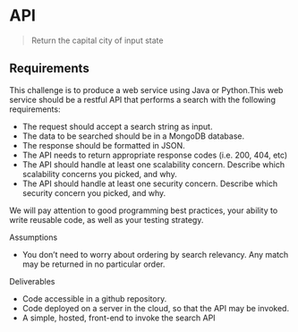 # API

> Return the capital city of input state

## Requirements

This challenge is to produce a web service using Java or Python.This web service should be a
restful API that performs a search with the following requirements:
* The request should accept a search string as input.
* The data to be searched should be in a MongoDB database.
* The response should be formatted in JSON.
* The API needs to return appropriate response codes (i.e. 200, 404, etc)
* The API should handle at least one scalability concern. Describe which scalability concerns you picked, and why.
* The API should handle at least one security concern. Describe which security concern you picked, and why.

We will pay attention to good programming best practices, your ability to write reusable code, as
well as your testing strategy.

Assumptions
* You don’t need to worry about ordering by search relevancy. Any match may be returned in no particular order.

Deliverables
* Code accessible in a github repository.
* Code deployed on a server in the cloud, so that the API may be invoked.
* A simple, hosted, front-end to invoke the search API
